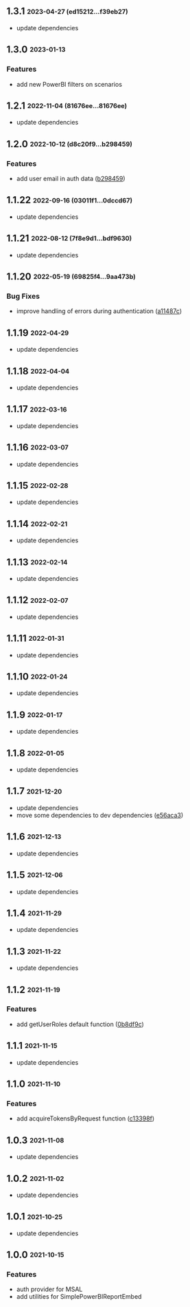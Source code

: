 ## **1.3.1** <sub><sup>2023-04-27 (ed15212...f39eb27)</sup></sub>

- update dependencies

## **1.3.0** <sub><sup>2023-01-13</sup></sub>

### Features

- add new PowerBI filters on scenarios

## **1.2.1** <sub><sup>2022-11-04 (81676ee...81676ee)</sup></sub>

- update dependencies

## **1.2.0** <sub><sup>2022-10-12 (d8c20f9...b298459)</sup></sub>

### Features

- add user email in auth data ([b298459](https://github.com/Cosmo-Tech/webapp-component-azure/commit/b298459))

## **1.1.22** <sub><sup>2022-09-16 (03011f1...0dccd67)</sup></sub>

- update dependencies

## **1.1.21** <sub><sup>2022-08-12 (7f8e9d1...bdf9630)</sup></sub>

- update dependencies

## **1.1.20** <sub><sup>2022-05-19 (69825f4...9aa473b)</sup></sub>

### Bug Fixes

- improve handling of errors during authentication ([a11487c](https://github.com/Cosmo-Tech/webapp-component-azure/commit/a11487c))

## **1.1.19** <sub><sup>2022-04-29</sup></sub>

- update dependencies

## **1.1.18** <sub><sup>2022-04-04</sup></sub>

- update dependencies

## **1.1.17** <sub><sup>2022-03-16</sup></sub>

- update dependencies

## **1.1.16** <sub><sup>2022-03-07</sup></sub>

- update dependencies

## **1.1.15** <sub><sup>2022-02-28</sup></sub>

- update dependencies

## **1.1.14** <sub><sup>2022-02-21</sup></sub>

- update dependencies

## **1.1.13** <sub><sup>2022-02-14</sup></sub>

- update dependencies

## **1.1.12** <sub><sup>2022-02-07</sup></sub>

- update dependencies

## **1.1.11** <sub><sup>2022-01-31</sup></sub>

- update dependencies

## **1.1.10** <sub><sup>2022-01-24</sup></sub>

- update dependencies

## **1.1.9** <sub><sup>2022-01-17</sup></sub>

- update dependencies

## **1.1.8** <sub><sup>2022-01-05</sup></sub>

- update dependencies

## **1.1.7** <sub><sup>2021-12-20</sup></sub>

- update dependencies
- move some dependencies to dev dependencies ([e56aca3](https://github.com/Cosmo-Tech/webapp-component-azure/commit/e56aca3))

## **1.1.6** <sub><sup>2021-12-13</sup></sub>

- update dependencies

## **1.1.5** <sub><sup>2021-12-06</sup></sub>

- update dependencies

## **1.1.4** <sub><sup>2021-11-29</sup></sub>

- update dependencies

## **1.1.3** <sub><sup>2021-11-22</sup></sub>

- update dependencies

## **1.1.2** <sub><sup>2021-11-19</sup></sub>

### Features

- add getUserRoles default function ([0b8df9c](https://github.com/Cosmo-Tech/webapp-component-azure/commit/0b8df9c))

## **1.1.1** <sub><sup>2021-11-15</sup></sub>

- update dependencies

## **1.1.0** <sub><sup>2021-11-10</sup></sub>

### Features

- add acquireTokensByRequest function ([c13398f](https://github.com/Cosmo-Tech/webapp-component-azure/commit/c13398f))

## **1.0.3** <sub><sup>2021-11-08</sup></sub>

- update dependencies

## **1.0.2** <sub><sup>2021-11-02</sup></sub>

- update dependencies

## **1.0.1** <sub><sup>2021-10-25</sup></sub>

- update dependencies

## **1.0.0** <sub><sup>2021-10-15</sup></sub>

### Features

- auth provider for MSAL
- add utilities for SimplePowerBIReportEmbed
